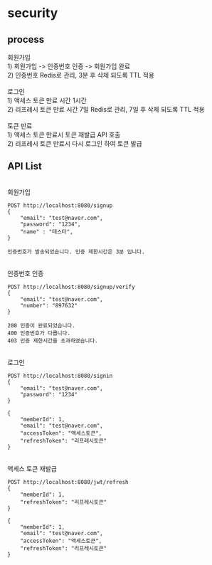 # security
## process
회원가입
<br/>1) 회원가입 -> 인증번호 인증 -> 회원가입 완료
<br/>2) 인증번호 Redis로 관리, 3분 후 삭제 되도록 TTL 적용
<br/><br/>로그인
<br/>1) 액세스 토큰 만료 시간 1시간
<br/>2) 리프레시 토큰 만료 시간 7일 Redis로 관리, 7일 후 삭제 되도록 TTL 적용
<br/><br/>토큰 만료
<br/>1) 액세스 토큰 만료시 토큰 재발급 API 호출
<br/>2) 리프레시 토큰 만료시 다시 로그인 하여 토큰 발급
## API List
<br/>회원가입
```
POST http://localhost:8080/signup
{
    "email": "test@naver.com",
    "password": "1234",
    "name" : "테스터",
}
```
```
인증번호가 발송되었습니다. 인증 제한시간은 3분 입니다.
```
<br/>인증번호 인증
```
POST http://localhost:8080/signup/verify
{
    "email": "test@naver.com",
    "number": "897632"
}
```
```
200 인증이 완료되었습니다.
400 인증번호가 다릅니다.
403 인증 제한시간을 초과하였습니다.
```
<br/>로그인
```
POST http://localhost:8080/signin
{
    "email": "test@naver.com",
    "password": "1234"
}
```
```
{
    "memberId": 1,
    "email": "test@naver.com",
    "accessToken": "액세스토큰",
    "refreshToken": "리프레시토큰"
}
```
<br/>액세스 토큰 재발급
```
POST http://localhost:8080/jwt/refresh
{
    "memberId": 1,
    "refreshToken": "리프레시토큰"
}
```
```
{
    "memberId": 1,
    "email": "test@naver.com",
    "accessToken": "액세스토큰",
    "refreshToken": "리프레시토큰"
}
```

